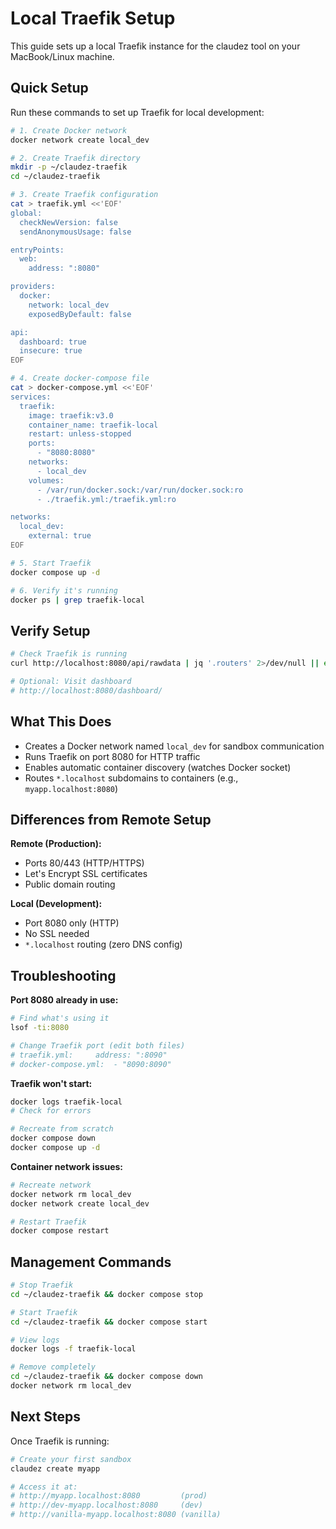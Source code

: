 # Local Traefik Setup

This guide sets up a local Traefik instance for the claudez tool on your MacBook/Linux machine.

## Quick Setup

Run these commands to set up Traefik for local development:

```bash
# 1. Create Docker network
docker network create local_dev

# 2. Create Traefik directory
mkdir -p ~/claudez-traefik
cd ~/claudez-traefik

# 3. Create Traefik configuration
cat > traefik.yml <<'EOF'
global:
  checkNewVersion: false
  sendAnonymousUsage: false

entryPoints:
  web:
    address: ":8080"

providers:
  docker:
    network: local_dev
    exposedByDefault: false

api:
  dashboard: true
  insecure: true
EOF

# 4. Create docker-compose file
cat > docker-compose.yml <<'EOF'
services:
  traefik:
    image: traefik:v3.0
    container_name: traefik-local
    restart: unless-stopped
    ports:
      - "8080:8080"
    networks:
      - local_dev
    volumes:
      - /var/run/docker.sock:/var/run/docker.sock:ro
      - ./traefik.yml:/traefik.yml:ro

networks:
  local_dev:
    external: true
EOF

# 5. Start Traefik
docker compose up -d

# 6. Verify it's running
docker ps | grep traefik-local
```

## Verify Setup

```bash
# Check Traefik is running
curl http://localhost:8080/api/rawdata | jq '.routers' 2>/dev/null || echo "Traefik is running"

# Optional: Visit dashboard
# http://localhost:8080/dashboard/
```

## What This Does

- Creates a Docker network named `local_dev` for sandbox communication
- Runs Traefik on port 8080 for HTTP traffic
- Enables automatic container discovery (watches Docker socket)
- Routes `*.localhost` subdomains to containers (e.g., `myapp.localhost:8080`)

## Differences from Remote Setup

**Remote (Production):**
- Ports 80/443 (HTTP/HTTPS)
- Let's Encrypt SSL certificates
- Public domain routing

**Local (Development):**
- Port 8080 only (HTTP)
- No SSL needed
- `*.localhost` routing (zero DNS config)

## Troubleshooting

**Port 8080 already in use:**
```bash
# Find what's using it
lsof -ti:8080

# Change Traefik port (edit both files)
# traefik.yml:     address: ":8090"
# docker-compose.yml:  - "8090:8090"
```

**Traefik won't start:**
```bash
docker logs traefik-local
# Check for errors

# Recreate from scratch
docker compose down
docker compose up -d
```

**Container network issues:**
```bash
# Recreate network
docker network rm local_dev
docker network create local_dev

# Restart Traefik
docker compose restart
```

## Management Commands

```bash
# Stop Traefik
cd ~/claudez-traefik && docker compose stop

# Start Traefik
cd ~/claudez-traefik && docker compose start

# View logs
docker logs -f traefik-local

# Remove completely
cd ~/claudez-traefik && docker compose down
docker network rm local_dev
```

## Next Steps

Once Traefik is running:

```bash
# Create your first sandbox
claudez create myapp

# Access it at:
# http://myapp.localhost:8080         (prod)
# http://dev-myapp.localhost:8080     (dev)
# http://vanilla-myapp.localhost:8080 (vanilla)
```
